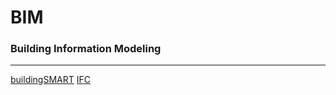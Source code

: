 # BIM
### Building Information Modeling
--------------

[buildingSMART]
[IFC]



<!--Links----------------------->

[IFC]: https://technical.buildingsmart.org/standards/ifc
[buildingSMART]: https://www.buildingsmart.org/